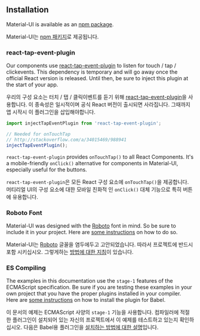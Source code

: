 ## Installation

Material-UI is available as an [npm package](https://www.npmjs.org/package/material-ui).

Material-UI는 [npm 패키지](https://www.npmjs.org/package/material-ui)로 제공됩니다.


### react-tap-event-plugin

Our components use [react-tap-event-plugin](https://github.com/zilverline/react-tap-event-plugin)
to listen for touch / tap / clickevents.
This dependency is temporary and will go away once the official React version is released.
Until then, be sure to inject this plugin at the start of your app.

우리의 구성 요소는 터치 / 탭 / 클릭이벤트를 듣기 위해 [react-tap-event-plugin](https://github.com/zilverline/react-tap-event-plugin)을 사용합니다.
이 종속성은 일시적이며 공식 React 버전이 출시되면 사라집니다. 그때까지 앱 시작시 이 플러그인을 삽입해야합니다.


```js
import injectTapEventPlugin from 'react-tap-event-plugin';

// Needed for onTouchTap
// http://stackoverflow.com/a/34015469/988941
injectTapEventPlugin();
```

`react-tap-event-plugin` provides `onTouchTap()` to all React Components.
It's a mobile-friendly `onClick()` alternative for components in Material-UI, especially useful for the buttons.

`react-tap-event-plugin`은 모든 React 구성 요소에 `onTouchTap()`을 제공합니다. 머티리얼 UI의 구성 요소에 대한 모바일 친화적 인 `onClick()` 대체 기능으로 특히 버튼에 유용합니다.


### Roboto Font

Material-UI was designed with the [Roboto](http://www.google.com/fonts/specimen/Roboto)
font in mind.
So be sure to include it in your project.
Here are [some instructions](http://www.google.com/fonts#UsePlace:use/Collection:Roboto:400,300,500)
on how to do so.

Material-UI는 [Roboto](http://www.google.com/fonts/specimen/Roboto)
글꼴을 염두에두고 고안되었습니다.
따라서 프로젝트에 반드시 포함 시키십시오.
그렇게하는 [방법에 대한 지침](http://www.google.com/fonts#UsePlace:use/Collection:Roboto:400,300,500)이 있습니다.

### ES Compiling

The examples in this documentation use the ```stage-1``` features of the ECMAScript specification. Be sure if you are testing these examples in your own project that you have the proper plugins installed in your compiler. Here are [some instructions](http://babeljs.io/docs/plugins/preset-stage-1/) on how to install the plugin for Babel.

이 문서의 예제는 ECMAScript 사양의 ```stage-1``` 기능을 사용합니다.
컴파일러에 적절한 플러그인이 설치되어 있는 자신의 프로젝트에서 이 예제를 테스트하고 있는지 확인하십시오.
다음은 Babel용 플러그인을
[설치하는 방법에 대한 설명](http://babeljs.io/docs/plugins/preset-stage-1/)입니다.
